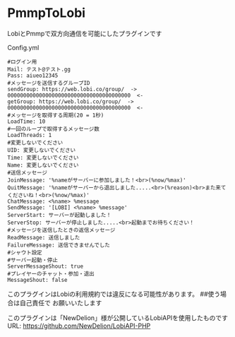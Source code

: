 # PmmpToLobi
LobiとPmmpで双方向通信を可能にしたプラグインです

Config.yml
```
#ログイン用
Mail: テスト@テスト.gg
Pass: aiueo12345
#メッセージを送信するグループID
sendGroup: https://web.lobi.co/group/  ->  000000000000000000000000000000000000000  <-
getGroup: https://web.lobi.co/group/  ->  000000000000000000000000000000000000000  <-
#メッセージを取得する周期(20 = 1秒)
LoadTime: 10
#一回のループで取得するメッセージ数
LoadThreads: 1
#変更しないでください
UID: 変更しないでください
Time: 変更しないでください
Name: 変更しないでください
#送信メッセージ
JoinMessage: '%nameがサーバーに参加しました！<br>(%now/%max)'
QuitMessage: '%nameがサーバーから退出しました.....<br>(%reason)<br>また来てくださいね！<br>(%now/%max)'
ChatMessage: <%name> %message
SendMessage: '[LOBI] <%name> %message'
ServerStart: サーバーが起動しました！
ServerStop: サーバーが停止しました.....<br>起動までお待ちください！
#メッセージを送信したときの返信メッセージ
ReadMessage: 送信しました
FailureMessage: 送信できませんでした
#シャウト設定
#サーバー起動・停止
ServerMessageShout: true
#プレイヤーのチャット・参加・退出
MessageShout: false
```

このプラグインはLobiの利用規約では違反になる可能性があります。
##使う場合は自己責任で
お願いいたします

このプラグインは「NewDelion」様が公開しているLobiAPIを使用したものです  
URL: https://github.com/NewDelion/LobiAPI-PHP

